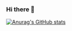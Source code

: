 ### Hi there 👋

[![Anurag's GitHub stats](https://github-readme-stats.vercel.app/api?username=prahlad1231)](https://github.com/anuraghazra/github-readme-stats)

<!--
**prahlad1231/prahlad1231** is a ✨ _special_ ✨ repository because its `README.md` (this file) appears on your GitHub profile.

Here are some ideas to get you started:

- 🔭 I’m currently working on ...
- 🌱 I’m currently learning ...
- 👯 I’m looking to collaborate on ...
- 🤔 I’m looking for help with ...
- 💬 Ask me about ...
- 📫 How to reach me: ...
- 😄 Pronouns: ...
- ⚡ Fun fact: ...
-->
